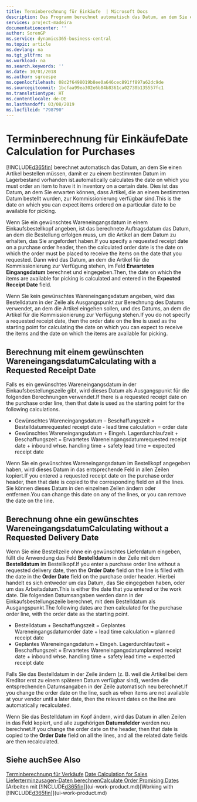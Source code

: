 ```yaml
---
title: Terminberechnung für Einkäufe  | Microsoft Docs
description: Das Programm berechnet automatisch das Datum, an dem Sie einen Artikel bestellen müssen, damit er zu einem bestimmten Datum im Lagerbestand vorhanden ist. Dies ist das Datum, an dem Sie erwarten können, dass Artikel, die an einem bestimmten Datum bestellt wurden, zur Kommissionierung verfügbar sind.
services: project-madeira
documentationcenter: ''
author: SorenGP
ms.service: dynamics365-business-central
ms.topic: article
ms.devlang: na
ms.tgt_pltfrm: na
ms.workload: na
ms.search.keywords: ''
ms.date: 10/01/2018
ms.author: sgroespe
ms.openlocfilehash: 08d2f6498019b8ee0a646cec891ff897a62dc9de
ms.sourcegitcommit: 1bcfaa99ea302e6b84b8361ca02730b135557fc1
ms.translationtype: HT
ms.contentlocale: de-DE
ms.lasthandoff: 03/08/2019
ms.locfileid: "798790"
---
```

# <a name="date-calculation-for-purchases"></a><span data-ttu-id="57a5b-104">Terminberechnung für Einkäufe</span><span class="sxs-lookup"><span data-stu-id="57a5b-104">Date Calculation for Purchases</span></span>
[!INCLUDE[d365fin](includes/d365fin_md.md)] <span data-ttu-id="57a5b-105">berechnet automatisch das Datum, an dem Sie einen Artikel bestellen müssen, damit er zu einem bestimmten Datum im Lagerbestand vorhanden ist.</span><span class="sxs-lookup"><span data-stu-id="57a5b-105">automatically calculates the date on which you must order an item to have it in inventory on a certain date.</span></span> <span data-ttu-id="57a5b-106">Dies ist das Datum, an dem Sie erwarten können, dass Artikel, die an einem bestimmten Datum bestellt wurden, zur Kommissionierung verfügbar sind.</span><span class="sxs-lookup"><span data-stu-id="57a5b-106">This is the date on which you can expect items ordered on a particular date to be available for picking.</span></span>  

<span data-ttu-id="57a5b-107">Wenn Sie ein gewünschtes Wareneingangsdatum in einem Einkaufsbestellkopf angeben, ist das berechnete Auftragsdatum das Datum, an dem die Bestellung erfolgen muss, um die Artikel an dem Datum zu erhalten, das Sie angefordert haben.</span><span class="sxs-lookup"><span data-stu-id="57a5b-107">If you specify a requested receipt date on a purchase order header, then the calculated order date is the date on which the order must be placed to receive the items on the date that you requested.</span></span> <span data-ttu-id="57a5b-108">Dann wird das Datum, an dem die Artikel für die Kommissionierung zur Verfügung stehen, im Feld **Erwartetes Eingangsdatum** berechnet und eingegeben.</span><span class="sxs-lookup"><span data-stu-id="57a5b-108">Then, the date on which the items are available for picking is calculated and entered in the **Expected Receipt Date** field.</span></span>  

<span data-ttu-id="57a5b-109">Wenn Sie kein gewünschtes Wareneingangsdatum angeben, wird das Bestelldatum in der Zeile als Ausgangspunkt zur Berechnung des Datums verwendet, an dem die Artikel eingehen sollen, und des Datums, an dem die Artikel für die Kommissionierung zur Verfügung stehen.</span><span class="sxs-lookup"><span data-stu-id="57a5b-109">If you do not specify a requested receipt date, then the order date on the line is used as the starting point for calculating the date on which you can expect to receive the items and the date on which the items are available for picking.</span></span>  

## <a name="calculating-with-a-requested-receipt-date"></a><span data-ttu-id="57a5b-110">Berechnung mit einem gewünschten Wareneingangsdatum</span><span class="sxs-lookup"><span data-stu-id="57a5b-110">Calculating with a Requested Receipt Date</span></span>  
<span data-ttu-id="57a5b-111">Falls es ein gewünschtes Wareneingangsdatum in der Einkaufsbestellungszeile gibt, wird dieses Datum als Ausgangspunkt für die folgenden Berechnungen verwendet.</span><span class="sxs-lookup"><span data-stu-id="57a5b-111">If there is a requested receipt date on the purchase order line, then that date is used as the starting point for the following calculations.</span></span>  

- <span data-ttu-id="57a5b-112">Gewünschtes Wareneingangsdatum – Beschaffungszeit = Bestelldatum</span><span class="sxs-lookup"><span data-stu-id="57a5b-112">requested receipt date - lead time calculation = order date</span></span>  
- <span data-ttu-id="57a5b-113">Gewünschtes Wareneingangsdatum + Eingeh. Lagerdurchlaufzeit + Beschaffungszeit = Erwartetes Wareneingangsdatum</span><span class="sxs-lookup"><span data-stu-id="57a5b-113">requested receipt date + inbound whse. handling time + safety lead time = expected receipt date</span></span>  

<span data-ttu-id="57a5b-114">Wenn Sie ein gewünschtes Wareneingangsdatum im Bestellkopf angegeben haben, wird dieses Datum in das entsprechende Feld in allen Zeilen kopiert.</span><span class="sxs-lookup"><span data-stu-id="57a5b-114">If you entered a requested receipt date on the purchase order header, then that date is copied to the corresponding field on all the lines.</span></span> <span data-ttu-id="57a5b-115">Sie können dieses Datum in den einzelnen Zeilen ändern oder entfernen.</span><span class="sxs-lookup"><span data-stu-id="57a5b-115">You can change this date on any of the lines, or you can remove the date on the line.</span></span>  

## <a name="calculating-without-a-requested-delivery-date"></a><span data-ttu-id="57a5b-116">Berechnung ohne ein gewünschtes Wareneingangsdatum</span><span class="sxs-lookup"><span data-stu-id="57a5b-116">Calculating without a Requested Delivery Date</span></span>  
<span data-ttu-id="57a5b-117">Wenn Sie eine Bestellzeile ohne ein gewünschtes Lieferdatum eingeben, füllt die Anwendung das Feld **Bestelldatum** in der Zeile mit dem **Bestelldatum** im Bestellkopf.</span><span class="sxs-lookup"><span data-stu-id="57a5b-117">If you enter a purchase order line without a requested delivery date, then the **Order Date** field on the line is filled with the date in the **Order Date** field on the purchase order header.</span></span> <span data-ttu-id="57a5b-118">Hierbei handelt es sich entweder um das Datum, das Sie eingegeben haben, oder um das Arbeitsdatum.</span><span class="sxs-lookup"><span data-stu-id="57a5b-118">This is either the date that you entered or the work date.</span></span> <span data-ttu-id="57a5b-119">Die folgenden Datumsangaben werden dann in der Einkaufsbestellungszeile berechnet, mit dem Bestelldatum als Ausgangspunkt.</span><span class="sxs-lookup"><span data-stu-id="57a5b-119">The following dates are then calculated for the purchase order line, with the order date as the starting point.</span></span>  

- <span data-ttu-id="57a5b-120">Bestelldatum + Beschaffungszeit = Geplantes Wareneingangsdatum</span><span class="sxs-lookup"><span data-stu-id="57a5b-120">order date + lead time calculation = planned receipt date</span></span>  
- <span data-ttu-id="57a5b-121">Geplantes Wareneingangsdatum + Eingeh. Lagerdurchlaufzeit + Beschaffungszeit = Erwartetes Wareneingangsdatum</span><span class="sxs-lookup"><span data-stu-id="57a5b-121">planned receipt date + inbound whse. handling time + safety lead time = expected receipt date</span></span>  

<span data-ttu-id="57a5b-122">Falls Sie das Bestelldatum in der Zeile ändern (z. B. weil die Artikel bei dem Kreditor erst zu einem späteren Datum verfügbar sind), werden die entsprechenden Datumsangaben in der Zeile automatisch neu berechnet.</span><span class="sxs-lookup"><span data-stu-id="57a5b-122">If you change the order date on the line, such as when items are not available at your vendor until a later date, then the relevant dates on the line are automatically recalculated.</span></span>  

<span data-ttu-id="57a5b-123">Wenn Sie das Bestelldatum im Kopf ändern, wird das Datum in allen Zeilen in das Feld  kopiert, und alle zugehörigen **Datumsfelder** werden neu berechnet.</span><span class="sxs-lookup"><span data-stu-id="57a5b-123">If you change the order date on the header, then that date is copied to the **Order Date** field on all the lines, and all the related date fields are then recalculated.</span></span>  

## <a name="see-also"></a><span data-ttu-id="57a5b-124">Siehe auch</span><span class="sxs-lookup"><span data-stu-id="57a5b-124">See Also</span></span>  
 <span data-ttu-id="57a5b-125">[Terminberechnung für Verkäufe](sales-date-calculation-for-sales.md) </span><span class="sxs-lookup"><span data-stu-id="57a5b-125">[Date Calculation for Sales](sales-date-calculation-for-sales.md) </span></span>  
 [<span data-ttu-id="57a5b-126">Lieferterminzusagen-Daten berechnen</span><span class="sxs-lookup"><span data-stu-id="57a5b-126">Calculate Order Promising Dates</span></span>](sales-how-to-calculate-order-promising-dates.md)  
 <span data-ttu-id="57a5b-127">[Arbeiten mit [!INCLUDE[d365fin](includes/d365fin_md.md)]](ui-work-product.md)</span><span class="sxs-lookup"><span data-stu-id="57a5b-127">[Working with [!INCLUDE[d365fin](includes/d365fin_md.md)]](ui-work-product.md)</span></span>
